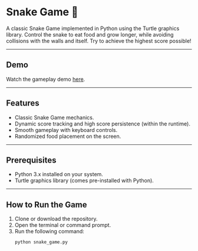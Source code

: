 # Snake Game 🐍

A classic Snake Game implemented in Python using the Turtle graphics library. Control the snake to eat food and grow longer, while avoiding collisions with the walls and itself. Try to achieve the highest score possible!

---
## Demo
Watch the gameplay demo [here](https://drive.google.com/file/d/1-1z969cr-DiuxUxAbkao7FmfXE9R80SM/view?usp=sharing).

---
## Features
- Classic Snake Game mechanics.
- Dynamic score tracking and high score persistence (within the runtime).
- Smooth gameplay with keyboard controls.
- Randomized food placement on the screen.

---

## Prerequisites
- Python 3.x installed on your system.
- Turtle graphics library (comes pre-installed with Python).

---

## How to Run the Game
1. Clone or download the repository.
2. Open the terminal or command prompt.
3. Run the following command:
   ```bash
   python snake_game.py
